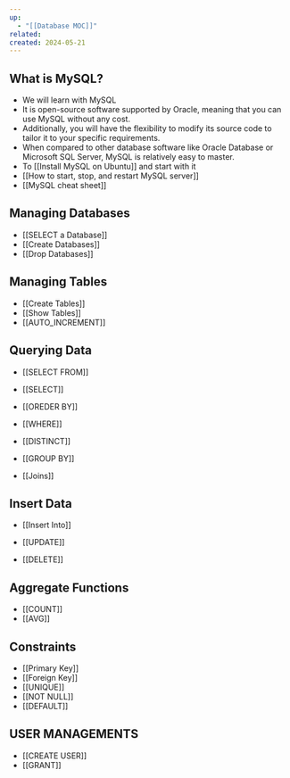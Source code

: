 ```yaml
---
up:
  - "[[Database MOC]]"
related: 
created: 2024-05-21
---
```

## What is MySQL?
- We will learn with MySQL
- It is open-source software supported by Oracle, meaning that you can use MySQL without any cost.
- Additionally, you will have the flexibility to modify its source code to tailor it to your specific requirements.
- When compared to other database software like Oracle Database or Microsoft SQL Server, MySQL is relatively easy to master.
- To [[Install MySQL on Ubuntu]] and start with it
- [[How to start, stop, and restart MySQL server]]
- [[MySQL cheat sheet]]
## Managing Databases

- [[SELECT a Database]]
- [[Create Databases]]
- [[Drop Databases]]
## Managing Tables
- [[Create Tables]]
- [[Show Tables]]
- [[AUTO_INCREMENT]]
## Querying Data
- [[SELECT FROM]]
- [[SELECT]]
- [[OREDER BY]]
- [[WHERE]]
- [[DISTINCT]]

- [[GROUP BY]]
- [[Joins]]
## Insert Data
- [[Insert Into]]

- [[UPDATE]]

- [[DELETE]]
## Aggregate Functions
- [[COUNT]]
- [[AVG]]

## Constraints
- [[Primary Key]]
- [[Foreign Key]]
- [[UNIQUE]]
- [[NOT NULL]]
- [[DEFAULT]]
## USER MANAGEMENTS
- [[CREATE USER]]
- [[GRANT]]